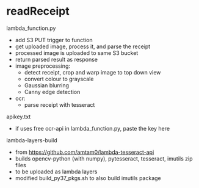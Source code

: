 # readReceipt

lambda_function.py
- add S3 PUT trigger to function
- get uploaded image, process it, and parse the receipt
- processed image is uploaded to same S3 bucket
- return parsed result as response
- image preprocessing: 
    - detect receipt, crop and warp image to top down view
    - convert colour to grayscale
    - Gaussian blurring
    - Canny edge detection
- ocr:
    - parse receipt with tesseract

apikey.txt
- if uses free ocr-api in lambda_function.py, paste the key here

lambda-layers-build
- from https://github.com/amtam0/lambda-tesseract-api
- builds opencv-python (with numpy), pytesseract, tesseract, imutils zip files
- to be uploaded as lambda layers
- modified build_py37_pkgs.sh to also build imutils package


